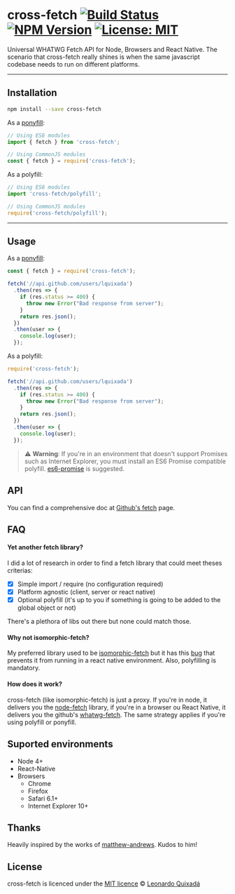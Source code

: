cross-fetch
[![Build Status](https://travis-ci.org/lquixada/cross-fetch.svg?branch=master)](https://travis-ci.org/lquixada/cross-fetch)
[![NPM Version](https://img.shields.io/npm/v/cross-fetch.svg?branch=master)](https://www.npmjs.com/package/cross-fetch)
[![License: MIT](https://img.shields.io/badge/License-MIT-blue.svg)](https://opensource.org/licenses/MIT)
================

Universal WHATWG Fetch API for Node, Browsers and React Native. The scenario that cross-fetch really shines is when the same javascript codebase needs to run on different platforms.

* * *

## Installation

```sh
npm install --save cross-fetch
```

As a [ponyfill](https://github.com/sindresorhus/ponyfill):

```javascript
// Using ES6 modules
import { fetch } from 'cross-fetch';

// Using CommonJS modules
const { fetch } = require('cross-fetch');
```

As a polyfill:

```javascript
// Using ES6 modules
import 'cross-fetch/polyfill';

// Using CommonJS modules
require('cross-fetch/polyfill');
```

* * *

## Usage

As a [ponyfill](https://github.com/sindresorhus/ponyfill):

```javascript
const { fetch } = require('cross-fetch');

fetch('//api.github.com/users/lquixada')
  .then(res => {
    if (res.status >= 400) {
      throw new Error("Bad response from server");
    }
    return res.json();
  })
  .then(user => {
    console.log(user);
  });
```

As a polyfill:

```javascript
require('cross-fetch');

fetch('//api.github.com/users/lquixada')
  .then(res => {
    if (res.status >= 400) {
      throw new Error("Bad response from server");
    }
    return res.json();
  })
  .then(user => {
    console.log(user);
  });
```

> ⚠️ **Warning**: If you're in an environment that doesn't support Promises such as Internet Explorer, you must install an ES6 Promise compatible polyfill. [es6-promise](https://github.com/jakearchibald/es6-promise) is suggested.


## API

You can find a comprehensive doc at [Github's fetch](https://github.github.io/fetch/) page.


## FAQ

#### Yet another fetch library?

I did a lot of research in order to find a fetch library that could meet theses criterias:

- [x] Simple import / require (no configuration required)
- [x] Platform agnostic (client, server or react native)
- [x] Optional polyfill (it's up to you if something is going to be added to the global object or not)

There's a plethora of libs out there but none could match those.


#### Why not isomorphic-fetch?

My preferred library used to be [isomorphic-fetch](https://github.com/matthew-andrews/isomorphic-fetch) but it has this [bug](https://github.com/matthew-andrews/isomorphic-fetch/issues/125) that prevents it from running in a react native environment. Also, polyfilling is mandatory.


#### How does it work?

cross-fetch (like isomorphic-fetch) is just a proxy. If you're in node, it delivers you the [node-fetch](https://www.npmjs.com/package/node-fetch) library, if you're in a browser ou React Native, it delivers you the github's [whatwg-fetch](https://github.com/github/fetch/). The same strategy applies if you're using polyfill or ponyfill.


## Suported environments

* Node 4+
* React-Native
* Browsers
  - Chrome
  - Firefox
  - Safari 6.1+
  - Internet Explorer 10+


## Thanks

Heavily inspired by the works of [matthew-andrews](https://github.com/matthew-andrews). Kudos to him!


## License

cross-fetch is licenced under the [MIT licence](https://github.com/lquixada/cross-fetch/blob/master/LICENSE) © [Leonardo Quixadá](https://twitter.com/lquixada/)

